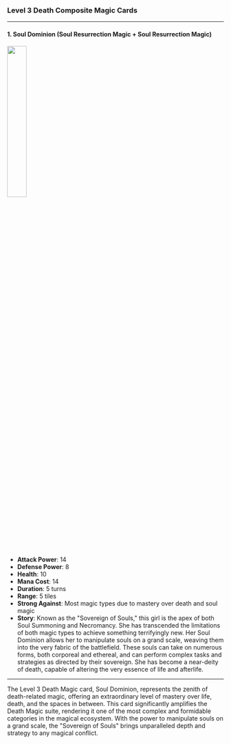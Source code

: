 ### Level 3 Death Composite Magic Cards

---

#### 1. Soul Dominion (Soul Resurrection Magic + Soul Resurrection Magic)
  <img src="./Harbinger of the Cosmos.png" width="30%"></img>

- **Attack Power**: 14
- **Defense Power**: 8
- **Health**: 10
- **Mana Cost**: 14
- **Duration**: 5 turns
- **Range**: 5 tiles
- **Strong Against**: Most magic types due to mastery over death and soul magic
- **Story**: Known as the "Sovereign of Souls," this girl is the apex of both Soul Summoning and Necromancy. She has transcended the limitations of both magic types to achieve something terrifyingly new. Her Soul Dominion allows her to manipulate souls on a grand scale, weaving them into the very fabric of the battlefield. These souls can take on numerous forms, both corporeal and ethereal, and can perform complex tasks and strategies as directed by their sovereign. She has become a near-deity of death, capable of altering the very essence of life and afterlife.

---

The Level 3 Death Magic card, Soul Dominion, represents the zenith of death-related magic, offering an extraordinary level of mastery over life, death, and the spaces in between. This card significantly amplifies the Death Magic suite, rendering it one of the most complex and formidable categories in the magical ecosystem. With the power to manipulate souls on a grand scale, the "Sovereign of Souls" brings unparalleled depth and strategy to any magical conflict.